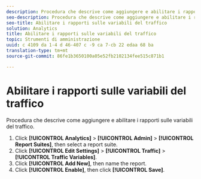 ```yaml
---
description: Procedura che descrive come aggiungere e abilitare i rapporti sulle variabili del traffico.
seo-description: Procedura che descrive come aggiungere e abilitare i rapporti sulle variabili del traffico.
seo-title: Abilitare i rapporti sulle variabili del traffico
solution: Analytics
title: Abilitare i rapporti sulle variabili del traffico
topic: Strumenti di amministrazione
uuid: c 4109 da 1-4 d 46-407 c -9 ca 7-cb 22 edaa 68 ba
translation-type: tm+mt
source-git-commit: 86fe1b3650100a05e52fb2102134fee515c871b1

---
```



# Abilitare i rapporti sulle variabili del traffico

Procedura che descrive come aggiungere e abilitare i rapporti sulle variabili del traffico.

1. Click **[!UICONTROL Analytics]** &gt; **[!UICONTROL Admin]** &gt; **[!UICONTROL Report Suites]**, then select a report suite.
1. Click **[!UICONTROL Edit Settings]** &gt; **[!UICONTROL Traffic]** &gt; **[!UICONTROL Traffic Variables]**.
1. Click **[!UICONTROL Add New]**, then name the report.
1. Click **[!UICONTROL Enable]**, then click **[!UICONTROL Save]**.
